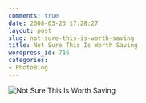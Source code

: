 ```yaml
---
comments: true
date: 2008-03-23 17:28:27
layout: post
slug: not-sure-this-is-worth-saving
title: Not Sure This Is Worth Saving
wordpress_id: 716
categories:
- PhotoBlog
---
```


![Not Sure This Is Worth Saving](http://ryanfitzer.com/main/wp-content/uploads/2008/03/saving-house.jpg)
